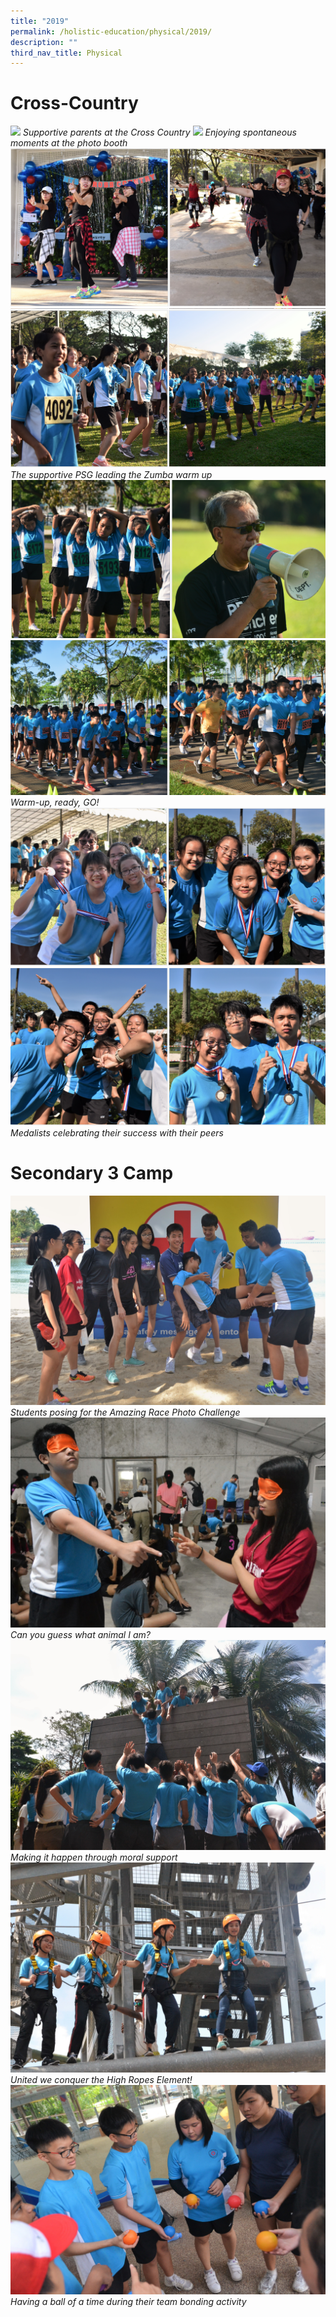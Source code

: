 ```yaml
---
title: "2019"
permalink: /holistic-education/physical/2019/
description: ""
third_nav_title: Physical
---
```

# Cross-Country

![](/images/ERF_5300.jpg)
*Supportive parents at the Cross Country*
![](/images/ERF_5347.jpg)
*Enjoying spontaneous moments at the photo booth*
![](/images/x-country1.png)
![](/images/x-country2.png)
*The supportive PSG leading the Zumba warm up*
![](/images/x-country3.png)
![](/images/x-country4.png)
*Warm-up, ready, GO!*
![](/images/x-country%205.png)
![](/images/x-country6.png)
*Medalists celebrating their success with their peers*

# Secondary 3 Camp
![](/images/Amazing%20Race%20Photo%20Challenge.jpg)
*Students posing for the Amazing Race Photo Challenge*
![](/images/Animal%20Call%20Activity.jpg)
*Can you guess what animal I am?*
![](/images/DSC_3731.jpg)
*Making it happen through moral support*
![](/images/High%20Ropes%20Elements.jpg)
*United we conquer the High Ropes Element!*
![](/images/Preparing%20for%20the%20Team%20bonding%20Acitvity.jpg)
*Having a ball of a time during their team bonding activity*